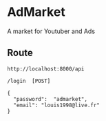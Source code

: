 # AdMarket
A market for Youtuber and Ads

## Route

`http://localhost:8000/api`

```
/login  [POST]

{
  "password":  "admarket",
  "email": "louis1998@live.fr"
}
```
